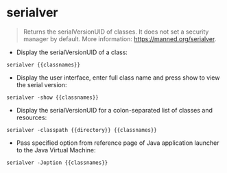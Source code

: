 # serialver

> Returns the serialVersionUID of classes.
> It does not set a security manager by default.
> More information: <https://manned.org/serialver>.

- Display the serialVersionUID of a class:

`serialver {{classnames}}`

- Display the user interface, enter full class name and press show to view the serial version:

`serialver -show {{classnames}}`

- Display the serialVersionUID for a colon-separated list of classes and resources:

`serialver -classpath {{directory}} {{classnames}}`

- Pass specified option from reference page of Java application launcher to the Java Virtual Machine:

`serialver -Joption {{classnames}}`
